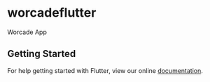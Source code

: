 # worcadeflutter

Worcade App

## Getting Started

For help getting started with Flutter, view our online
[documentation](https://flutter.io/).
